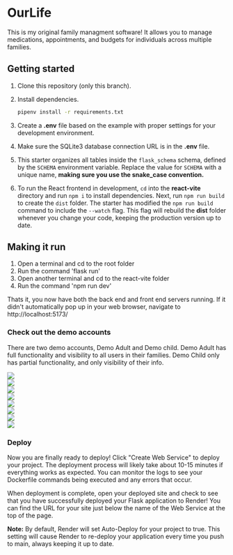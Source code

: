 # OurLife

This is my original family managment software! It allows you to manage medications, appointments, and budgets for individuals across multiple families.

## Getting started

1. Clone this repository (only this branch).

2. Install dependencies.

   ```bash
   pipenv install -r requirements.txt
   ```

3. Create a __.env__ file based on the example with proper settings for your
   development environment.

4. Make sure the SQLite3 database connection URL is in the __.env__ file.

5. This starter organizes all tables inside the `flask_schema` schema, defined
   by the `SCHEMA` environment variable.  Replace the value for
   `SCHEMA` with a unique name, **making sure you use the snake_case
   convention.**

6. To run the React frontend in development, `cd` into the __react-vite__
   directory and run `npm i` to install dependencies. Next, run `npm run build`
   to create the `dist` folder. The starter has modified the `npm run build`
   command to include the `--watch` flag. This flag will rebuild the __dist__
   folder whenever you change your code, keeping the production version up to
   date.

## Making it run

1) Open a terminal and cd to the root folder
2) Run the command 'flask run'
3) Open another terminal and cd to the react-vite folder
4) Run the command 'npm run dev'

Thats it, you now have both the back end and front end servers running.
If it didn't automatically pop up in your web browser, navigate to http://localhost:5173/

### Check out the demo accounts

There are two demo accounts, Demo Adult and Demo child. 
Demo Adult has full functionality and visibility to all users in their families. 
Demo Child only has partial functionality, and only visibility of their info.

<div>
   <img src="https://private-user-images.githubusercontent.com/122645968/321491205-d403c095-682f-4087-98ac-865f0c1fd232.png?jwt=eyJhbGciOiJIUzI1NiIsInR5cCI6IkpXVCJ9.eyJpc3MiOiJnaXRodWIuY29tIiwiYXVkIjoicmF3LmdpdGh1YnVzZXJjb250ZW50LmNvbSIsImtleSI6ImtleTUiLCJleHAiOjE3MTI4MDc0MTEsIm5iZiI6MTcxMjgwNzExMSwicGF0aCI6Ii8xMjI2NDU5NjgvMzIxNDkxMjA1LWQ0MDNjMDk1LTY4MmYtNDA4Ny05OGFjLTg2NWYwYzFmZDIzMi5wbmc_WC1BbXotQWxnb3JpdGhtPUFXUzQtSE1BQy1TSEEyNTYmWC1BbXotQ3JlZGVudGlhbD1BS0lBVkNPRFlMU0E1M1BRSzRaQSUyRjIwMjQwNDExJTJGdXMtZWFzdC0xJTJGczMlMkZhd3M0X3JlcXVlc3QmWC1BbXotRGF0ZT0yMDI0MDQxMVQwMzQ1MTFaJlgtQW16LUV4cGlyZXM9MzAwJlgtQW16LVNpZ25hdHVyZT04N2ZhOGQ2NGE5MTZlYWFiMTY2NTNmNjU3ZjFkZTk5YmQ5NmUyNmRiZjk4MDFiMTRiZDRlZTllZWE1MDNhMTQ4JlgtQW16LVNpZ25lZEhlYWRlcnM9aG9zdCZhY3Rvcl9pZD0wJmtleV9pZD0wJnJlcG9faWQ9MCJ9.4kTlIr7ioOAeLo-YhUdYCW1ZGPIk-gDkblIKuk-iimA"
</div>

<div>
   <img src="https://private-user-images.githubusercontent.com/122645968/321491202-bc52b8b2-aae9-481b-9774-1ea2d14e819f.png?jwt=eyJhbGciOiJIUzI1NiIsInR5cCI6IkpXVCJ9.eyJpc3MiOiJnaXRodWIuY29tIiwiYXVkIjoicmF3LmdpdGh1YnVzZXJjb250ZW50LmNvbSIsImtleSI6ImtleTUiLCJleHAiOjE3MTI4MDc0MTEsIm5iZiI6MTcxMjgwNzExMSwicGF0aCI6Ii8xMjI2NDU5NjgvMzIxNDkxMjAyLWJjNTJiOGIyLWFhZTktNDgxYi05Nzc0LTFlYTJkMTRlODE5Zi5wbmc_WC1BbXotQWxnb3JpdGhtPUFXUzQtSE1BQy1TSEEyNTYmWC1BbXotQ3JlZGVudGlhbD1BS0lBVkNPRFlMU0E1M1BRSzRaQSUyRjIwMjQwNDExJTJGdXMtZWFzdC0xJTJGczMlMkZhd3M0X3JlcXVlc3QmWC1BbXotRGF0ZT0yMDI0MDQxMVQwMzQ1MTFaJlgtQW16LUV4cGlyZXM9MzAwJlgtQW16LVNpZ25hdHVyZT0wZjJlZGU5ODU5Yzg0ZDBlZGRiZmEzMzQ4ZGY5MzhiNDJlZTFjNGM0ZmE2ZWNkNDUwOWViNjFjNTUwZWI1MzI5JlgtQW16LVNpZ25lZEhlYWRlcnM9aG9zdCZhY3Rvcl9pZD0wJmtleV9pZD0wJnJlcG9faWQ9MCJ9.KzravyXWHiUf6UGvujE9g40-fjlzPgmekBIfKzQ8SWU"
</div>

<div>
   <img src="https://private-user-images.githubusercontent.com/122645968/321491199-00b3c73b-28c1-4903-b3aa-816b2ddcba4b.png?jwt=eyJhbGciOiJIUzI1NiIsInR5cCI6IkpXVCJ9.eyJpc3MiOiJnaXRodWIuY29tIiwiYXVkIjoicmF3LmdpdGh1YnVzZXJjb250ZW50LmNvbSIsImtleSI6ImtleTUiLCJleHAiOjE3MTI4MDc0MTEsIm5iZiI6MTcxMjgwNzExMSwicGF0aCI6Ii8xMjI2NDU5NjgvMzIxNDkxMTk5LTAwYjNjNzNiLTI4YzEtNDkwMy1iM2FhLTgxNmIyZGRjYmE0Yi5wbmc_WC1BbXotQWxnb3JpdGhtPUFXUzQtSE1BQy1TSEEyNTYmWC1BbXotQ3JlZGVudGlhbD1BS0lBVkNPRFlMU0E1M1BRSzRaQSUyRjIwMjQwNDExJTJGdXMtZWFzdC0xJTJGczMlMkZhd3M0X3JlcXVlc3QmWC1BbXotRGF0ZT0yMDI0MDQxMVQwMzQ1MTFaJlgtQW16LUV4cGlyZXM9MzAwJlgtQW16LVNpZ25hdHVyZT05YzgyOTZhYzg4Y2FmM2YzM2NmZjM2ZjJmNGI5ZDhhYTEzNjA4YmY1OGJhZDBhMzBhMmJkMWFjNjk1OGY3NTBhJlgtQW16LVNpZ25lZEhlYWRlcnM9aG9zdCZhY3Rvcl9pZD0wJmtleV9pZD0wJnJlcG9faWQ9MCJ9.1V5JCltOCW2Y9Fr6Fga76N5SQRqalqK3_bVfAoXfl5Y"
</div>

<div>
   <img src="https://private-user-images.githubusercontent.com/122645968/321491196-f202fa79-d73f-4427-834a-8868df28e0bf.png?jwt=eyJhbGciOiJIUzI1NiIsInR5cCI6IkpXVCJ9.eyJpc3MiOiJnaXRodWIuY29tIiwiYXVkIjoicmF3LmdpdGh1YnVzZXJjb250ZW50LmNvbSIsImtleSI6ImtleTUiLCJleHAiOjE3MTI4MDc0MTEsIm5iZiI6MTcxMjgwNzExMSwicGF0aCI6Ii8xMjI2NDU5NjgvMzIxNDkxMTk2LWYyMDJmYTc5LWQ3M2YtNDQyNy04MzRhLTg4NjhkZjI4ZTBiZi5wbmc_WC1BbXotQWxnb3JpdGhtPUFXUzQtSE1BQy1TSEEyNTYmWC1BbXotQ3JlZGVudGlhbD1BS0lBVkNPRFlMU0E1M1BRSzRaQSUyRjIwMjQwNDExJTJGdXMtZWFzdC0xJTJGczMlMkZhd3M0X3JlcXVlc3QmWC1BbXotRGF0ZT0yMDI0MDQxMVQwMzQ1MTFaJlgtQW16LUV4cGlyZXM9MzAwJlgtQW16LVNpZ25hdHVyZT01ZjAwYTQyYzAxZTViZjg2NTA3ZDRhNWY1N2M5M2Q1N2NhYzA1MjNmNzlhYjg4NWM1NjQxMjczZTQ1NzA0YjNmJlgtQW16LVNpZ25lZEhlYWRlcnM9aG9zdCZhY3Rvcl9pZD0wJmtleV9pZD0wJnJlcG9faWQ9MCJ9.Ylr-kwNRU0UyZk9v1efMXHzh4Q6sLHJYMMgT_xti0J8"
</div>

<div>
   <img src="https://private-user-images.githubusercontent.com/122645968/321491193-20ff0658-bc70-462f-a100-bc4fd2818551.png?jwt=eyJhbGciOiJIUzI1NiIsInR5cCI6IkpXVCJ9.eyJpc3MiOiJnaXRodWIuY29tIiwiYXVkIjoicmF3LmdpdGh1YnVzZXJjb250ZW50LmNvbSIsImtleSI6ImtleTUiLCJleHAiOjE3MTI4MDc0MTEsIm5iZiI6MTcxMjgwNzExMSwicGF0aCI6Ii8xMjI2NDU5NjgvMzIxNDkxMTkzLTIwZmYwNjU4LWJjNzAtNDYyZi1hMTAwLWJjNGZkMjgxODU1MS5wbmc_WC1BbXotQWxnb3JpdGhtPUFXUzQtSE1BQy1TSEEyNTYmWC1BbXotQ3JlZGVudGlhbD1BS0lBVkNPRFlMU0E1M1BRSzRaQSUyRjIwMjQwNDExJTJGdXMtZWFzdC0xJTJGczMlMkZhd3M0X3JlcXVlc3QmWC1BbXotRGF0ZT0yMDI0MDQxMVQwMzQ1MTFaJlgtQW16LUV4cGlyZXM9MzAwJlgtQW16LVNpZ25hdHVyZT1iMTk3YzBjNTE4NGQxMTAxNDIyYzExZjU0OGNhM2ZjMTE5NGZjNWVlYjk3MTYzNjMzZmExOTExN2RlNWIzOWMxJlgtQW16LVNpZ25lZEhlYWRlcnM9aG9zdCZhY3Rvcl9pZD0wJmtleV9pZD0wJnJlcG9faWQ9MCJ9.s3XntgLeh8TxNB-z4elMwcTzlSR9K5OMS8UyG3GSCoA"
</div>

<div>
   <img src="https://private-user-images.githubusercontent.com/122645968/321491190-f5f905b8-8dcf-4791-9e7f-e7d2bbbba48f.png?jwt=eyJhbGciOiJIUzI1NiIsInR5cCI6IkpXVCJ9.eyJpc3MiOiJnaXRodWIuY29tIiwiYXVkIjoicmF3LmdpdGh1YnVzZXJjb250ZW50LmNvbSIsImtleSI6ImtleTUiLCJleHAiOjE3MTI4MDc0MTEsIm5iZiI6MTcxMjgwNzExMSwicGF0aCI6Ii8xMjI2NDU5NjgvMzIxNDkxMTkwLWY1ZjkwNWI4LThkY2YtNDc5MS05ZTdmLWU3ZDJiYmJiYTQ4Zi5wbmc_WC1BbXotQWxnb3JpdGhtPUFXUzQtSE1BQy1TSEEyNTYmWC1BbXotQ3JlZGVudGlhbD1BS0lBVkNPRFlMU0E1M1BRSzRaQSUyRjIwMjQwNDExJTJGdXMtZWFzdC0xJTJGczMlMkZhd3M0X3JlcXVlc3QmWC1BbXotRGF0ZT0yMDI0MDQxMVQwMzQ1MTFaJlgtQW16LUV4cGlyZXM9MzAwJlgtQW16LVNpZ25hdHVyZT0zNmI1NjFjZTczZDhiYTIzMTNiYWZlY2Q3OGZhMmFjYzQyMWJjNGEwNDg2NjgwZTQwMzQxZmNmNWNkODBlYTE3JlgtQW16LVNpZ25lZEhlYWRlcnM9aG9zdCZhY3Rvcl9pZD0wJmtleV9pZD0wJnJlcG9faWQ9MCJ9.Atikk8wYjdsrkigd5jEILYxoDEzvxLW0PdN-d147WG0"
</div>

<div>
   <img src="https://private-user-images.githubusercontent.com/122645968/321491199-00b3c73b-28c1-4903-b3aa-816b2ddcba4b.png?jwt=eyJhbGciOiJIUzI1NiIsInR5cCI6IkpXVCJ9.eyJpc3MiOiJnaXRodWIuY29tIiwiYXVkIjoicmF3LmdpdGh1YnVzZXJjb250ZW50LmNvbSIsImtleSI6ImtleTUiLCJleHAiOjE3MTI4MDc0MTEsIm5iZiI6MTcxMjgwNzExMSwicGF0aCI6Ii8xMjI2NDU5NjgvMzIxNDkxMTk5LTAwYjNjNzNiLTI4YzEtNDkwMy1iM2FhLTgxNmIyZGRjYmE0Yi5wbmc_WC1BbXotQWxnb3JpdGhtPUFXUzQtSE1BQy1TSEEyNTYmWC1BbXotQ3JlZGVudGlhbD1BS0lBVkNPRFlMU0E1M1BRSzRaQSUyRjIwMjQwNDExJTJGdXMtZWFzdC0xJTJGczMlMkZhd3M0X3JlcXVlc3QmWC1BbXotRGF0ZT0yMDI0MDQxMVQwMzQ1MTFaJlgtQW16LUV4cGlyZXM9MzAwJlgtQW16LVNpZ25hdHVyZT05YzgyOTZhYzg4Y2FmM2YzM2NmZjM2ZjJmNGI5ZDhhYTEzNjA4YmY1OGJhZDBhMzBhMmJkMWFjNjk1OGY3NTBhJlgtQW16LVNpZ25lZEhlYWRlcnM9aG9zdCZhY3Rvcl9pZD0wJmtleV9pZD0wJnJlcG9faWQ9MCJ9.1V5JCltOCW2Y9Fr6Fga76N5SQRqalqK3_bVfAoXfl5Y"
</div>

<div>
   <img src="https://private-user-images.githubusercontent.com/122645968/321491182-f97df6f7-39ea-47a2-a52e-a8332b5a13d3.png?jwt=eyJhbGciOiJIUzI1NiIsInR5cCI6IkpXVCJ9.eyJpc3MiOiJnaXRodWIuY29tIiwiYXVkIjoicmF3LmdpdGh1YnVzZXJjb250ZW50LmNvbSIsImtleSI6ImtleTUiLCJleHAiOjE3MTI4MDc0MTEsIm5iZiI6MTcxMjgwNzExMSwicGF0aCI6Ii8xMjI2NDU5NjgvMzIxNDkxMTgyLWY5N2RmNmY3LTM5ZWEtNDdhMi1hNTJlLWE4MzMyYjVhMTNkMy5wbmc_WC1BbXotQWxnb3JpdGhtPUFXUzQtSE1BQy1TSEEyNTYmWC1BbXotQ3JlZGVudGlhbD1BS0lBVkNPRFlMU0E1M1BRSzRaQSUyRjIwMjQwNDExJTJGdXMtZWFzdC0xJTJGczMlMkZhd3M0X3JlcXVlc3QmWC1BbXotRGF0ZT0yMDI0MDQxMVQwMzQ1MTFaJlgtQW16LUV4cGlyZXM9MzAwJlgtQW16LVNpZ25hdHVyZT0xODc2M2ZlMjZlM2Q4ZDEwMDJjYTFiZjI4NTIyZTQ0YjNmMTAxN2I4ZDY3ZTJhYmZjNWRkZjQ3YTE5NTNiYjM1JlgtQW16LVNpZ25lZEhlYWRlcnM9aG9zdCZhY3Rvcl9pZD0wJmtleV9pZD0wJnJlcG9faWQ9MCJ9.497-h1tSLYxSzP5XIlY1pPNR3757SxjXhHozmwln4rQ"
</div>

### Deploy

Now you are finally ready to deploy! Click "Create Web Service" to deploy your
project. The deployment process will likely take about 10-15 minutes if
everything works as expected. You can monitor the logs to see your Dockerfile
commands being executed and any errors that occur.

When deployment is complete, open your deployed site and check to see that you
have successfully deployed your Flask application to Render! You can find the
URL for your site just below the name of the Web Service at the top of the page.

**Note:** By default, Render will set Auto-Deploy for your project to true. This
setting will cause Render to re-deploy your application every time you push to
main, always keeping it up to date.

[Render.com]: https://render.com/
[Dashboard]: https://dashboard.render.com/
